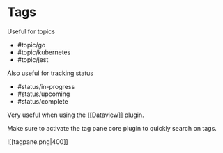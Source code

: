 # Tags

Useful for topics
- #topic/go
- #topic/kubernetes
- #topic/jest

Also useful for tracking status
- #status/in-progress
- #status/upcoming
- #status/complete

Very useful when using  the [[Dataview]] plugin.

Make sure to activate the tag pane core plugin to quickly search on tags.

![[tagpane.png|400]]
